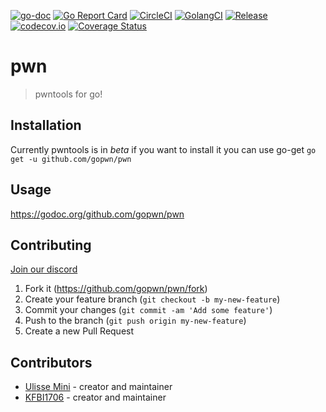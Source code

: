 [![go-doc](https://godoc.org/github.com/gopwn/pwn?status.svg)](https://godoc.org/github.com/gopwn/pwn) [![Go Report Card](https://goreportcard.com/badge/github.com/gopwn/pwn)](https://goreportcard.com/report/github.com/gopwn/pwn) [![CircleCI](https://circleci.com/gh/gopwn/pwn/tree/master.svg?style=svg)](https://circleci.com/gh/gopwn/pwn/tree/master) [![GolangCI](https://golangci.com/badges/github.com/gopwn/pwn.svg)](https://golangci.com/r/github.com/gopwn/pwn) [![Release](https://img.shields.io/github/release/gopwn/pwn.svg?style=flat-square)](https://github.com/gopwn/pwn/releases/latest) [![codecov.io](https://codecov.io/github/gopwn/pwn/coverage.svg?branch=master)](https://codecov.io/github/gopwn/pwn?branch=master) [![Coverage Status](https://coveralls.io/repos/github/gopwn/pwn/badge.svg?branch=master)](https://coveralls.io/github/gopwn/pwn?branch=master)
# pwn
> pwntools for go!<br>

## Installation
Currently pwntools is in *beta* if you want to install it you can use go-get
`go get -u github.com/gopwn/pwn`

## Usage
https://godoc.org/github.com/gopwn/pwn

## Contributing
[Join our discord](https://discord.gg/QHd3nQQ)

1. Fork it (<https://github.com/gopwn/pwn/fork>)
2. Create your feature branch (`git checkout -b my-new-feature`)
3. Commit your changes (`git commit -am 'Add some feature'`)
4. Push to the branch (`git push origin my-new-feature`)
5. Create a new Pull Request

## Contributors

- [Ulisse Mini](https://github.com/UlisseMini) - creator and maintainer
- [KFBI1706](https://github.com/KFBI1706) - creator and maintainer
